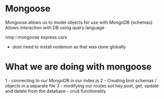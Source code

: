 # Mongoose

Mongoose allows us to model objects for use with MongoDB (schemas)
Allows interaction with DB using query language

nmp i mongoose express cors
 - dont need to install nodemon as that was done globally

# What we are doing with mongoose

1 - connecting to our MongoDB in our index.js
2 - Creating bird schemas / objects in a separate file
3 - modifying our routes sot hey post, get, update and delete from the database - crud functionality

